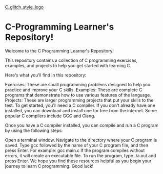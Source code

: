 [C_glitch_style_logo](https://user-images.githubusercontent.com/103309340/210171001-2a198fab-e8e5-452a-b327-b3650b89d4dc.gif)
# C-Programming Learner's Repository!

Welcome to the C Programming Learner's Repository!

This repository contains a collection of C programming exercises, examples, and projects to help you get started with learning C.

Here's what you'll find in this repository:

Exercises: These are small programming problems designed to help you practice and improve your C skills.
Examples: These are complete C programs that demonstrate how to use various features of the language.
Projects: These are larger programming projects that put your skills to the test.
To get started, you'll need a C compiler. If you don't already have one installed, you can download and install one for free from the internet. Some popular C compilers include GCC and Clang.

Once you have a C compiler installed, you can compile and run a C program by using the following steps:

Open a terminal window.
Navigate to the directory where your C program is saved.
Type gcc followed by the name of your C program file, and then press Enter. For example: gcc main.c
If the program compiles without errors, it will create an executable file.
To run the program, type ./a.out and press Enter.
We hope you find these resources helpful as you begin your journey to learn C programming. Good luck!
